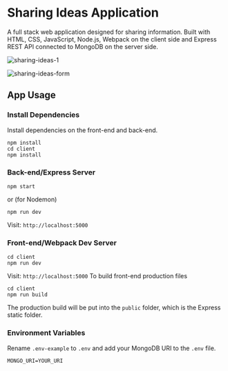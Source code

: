# Sharing Ideas Application
A full stack web application designed for sharing information. Built with HTML, CSS, JavaScript, Node.js, Webpack on the client side and Express REST API connected to MongoDB on the server side.

![sharing-ideas-1](https://github.com/sidneyshafer/sharing-ideas-app/assets/66838571/fa1f6abb-2937-4698-9379-2b0d6ac20eb8)

![sharing-ideas-form](https://github.com/sidneyshafer/sharing-ideas-app/assets/66838571/4a437e3d-9891-4681-92b4-773ded5eafa0)

## App Usage

### Install Dependencies
Install dependencies on the front-end and back-end.
```
npm install
cd client
npm install
```

### Back-end/Express Server
```
npm start
```
or (for Nodemon)
```
npm run dev
```
Visit: `http://localhost:5000`

### Front-end/Webpack Dev Server
```
cd client
npm run dev
```
Visit: `http://localhost:5000`
To build front-end production files
```
cd client
npm run build
```
The production build will be put into the `public` folder, which is the Express static folder.

### Environment Variables
Rename `.env-example` to `.env` and add your MongoDB URI to the `.env` file.
```
MONGO_URI=YOUR_URI
```